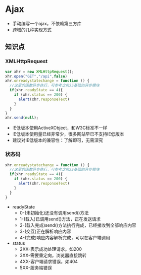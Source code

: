# Ajax

* 手动编写一个ajax，不依赖第三方库
* 跨域的几种实现方式

## 知识点

### XMLHttpRequest

```javascript
var xhr = new XMLHttpRequest();
xhr.open("GET","/api",false)
xhr.onreadystatechange = function () {
  //这里的函数异步执行，可参考之前JS基础的异步模块
  if(xhr.readyState == 4){
    if (xhr.status == 200) {
      alert(xhr.responseText)
    }
  }
}
xhr.send(null);
```

* IE低版本使用ActiveXObject，和W3C标准不一样
* IE低版本使用量已经非常少，很多网站早已不支持IE低版本
* 建议对IE低版本的兼容性：了解即可，无需深究

### 状态码

```javascript
xhr.onreadystatechange = function () {
  //这里的函数异步执行，可参考之前JS基础的异步模块
  if(xhr.readyState == 4){
    if (xhr.status == 200) {
      alert(xhr.responseText)
    }
  }
}
```

* readyState
  * 0-\(未初始化\)还没有调用send\(\)方法
  * 1-\(载入\)已调用send\(\)方法，正在发送请求
  * 2-\(载入完成\)send\(\)方法执行完成，已经接收到全部响应内容
  * 3-\(交互\)正在解析响应内容
  * 4-\(完成\)响应内容解析完成，可以在客户端调用
* status
  * 2XX-表示成功处理请求。如200
  * 3XX-需要重定向，浏览器直接跳转
  * 4XX-客户端请求错误，如404
  * 5XX-服务端错误

